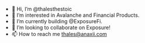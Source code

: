 - 👋 Hi, I’m @thalesthestoic
- 👀 I’m interested in Avalanche and Financial Products.
- 🌱 I’m currently building @ExposureFi.
- 💞️ I’m looking to collaborate on Exposure!
- 📫 How to reach me thales@anaxii.com 

<!---
thalesthestoic/thalesthestoic is a ✨ special ✨ repository because its `README.md` (this file) appears on your GitHub profile.
You can click the Preview link to take a look at your changes.
--->
